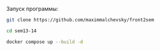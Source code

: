 Запуск программы:

```bash
git clone https://github.com/maximmalchevsky/front2sem
```
```bash
cd sem13-14
```
```bash
docker compose up --build -d
```